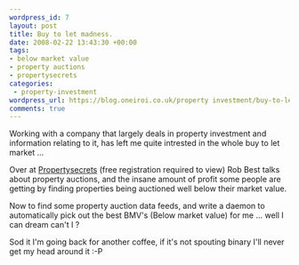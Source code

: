 ```yaml
--- 
wordpress_id: 7
layout: post
title: Buy to let madness.
date: 2008-02-22 13:43:30 +00:00
tags: 
- below market value
- property auctions
- propertysecrets
categories: 
 - property-investment
wordpress_url: https://blog.oneiroi.co.uk/property investment/buy-to-let-madness
comments: true
---
```

Working with a company that largely deals in property investment and information relating to it, has left me quite intrested in the whole buy to let market ...

Over at <a href="https://www.propertysecrets.net/blogs/under_the_hammer/hot_uk_buytolet_property_auction_tips_from_our_inhouse_expert/post-134.html" title="Property Auction Blog">Propertysecrets</a> (free registration required to view) Rob Best talks about property auctions, and the insane amount of profit some people are getting by finding properties being auctioned well below their market value.

Now to find some property auction data feeds, and write a daemon to automatically pick out the best BMV's (Below market value) for me ... well I can dream can't I ?

Sod it I'm going back for another coffee, if it's not spouting binary I'll never get my head around it :-P
